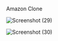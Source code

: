 Amazon Clone


![Screenshot (29)](https://github.com/DDK2805/Web-Development-Projects/assets/99110323/687c0115-28d5-4840-9eee-e260482792e2)

![Screenshot (30)](https://github.com/DDK2805/Web-Development-Projects/assets/99110323/c2a9a1e5-6dcf-4bcc-a499-1b561dbd9e4f)


